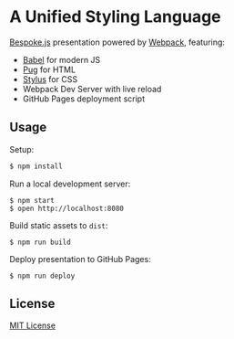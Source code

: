# A Unified Styling Language

[Bespoke.js](https://github.com/bespokejs/bespoke) presentation powered by [Webpack](https://webpack.github.io), featuring:
- [Babel](https://babeljs.io) for modern JS
- [Pug](https://github.com/pugjs/pug) for HTML
- [Stylus](http://stylus-lang.com) for CSS
- Webpack Dev Server with live reload
- GitHub Pages deployment script

## Usage

Setup:

```bash
$ npm install
```

Run a local development server:

```
$ npm start
$ open http://localhost:8080
```

Build static assets to `dist`:

```
$ npm run build
```

Deploy presentation to GitHub Pages:

```
$ npm run deploy
```

## License

[MIT License](https://markdalgleish.mit-license.org)
